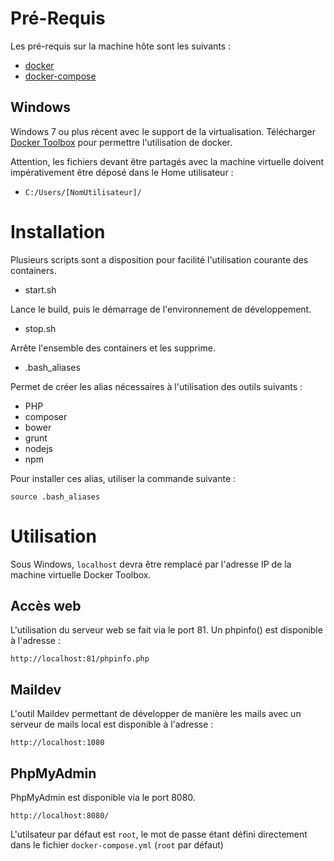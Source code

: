 # Pré-Requis

Les pré-requis sur la machine hôte sont les suivants :

- [docker](https://www.docker.com/products/overview)
- [docker-compose](https://docs.docker.com/compose/install/)

## Windows

Windows 7 ou plus récent avec le support de la virtualisation.
Télécharger [Docker Toolbox](https://www.docker.com/toolbox) pour permettre l'utilisation de docker.

Attention, les fichiers devant être partagés avec la machine virtuelle doivent impérativement être déposé dans le Home utilisateur :

- `C:/Users/[NomUtilisateur]/`

# Installation

Plusieurs scripts sont a disposition pour facilité l'utilisation courante des containers.

- start.sh

Lance le build, puis le démarrage de l'environnement de développement.

- stop.sh

Arrête l'ensemble des containers et les supprime.

- .bash_aliases

Permet de créer les alias nécessaires à l'utilisation des outils suivants :

  - PHP
  - composer
  - bower
  - grunt
  - nodejs
  - npm

Pour installer ces alias, utiliser la commande suivante :

```
source .bash_aliases
```
# Utilisation

Sous Windows, `localhost` devra être remplacé par l'adresse IP de la machine virtuelle Docker Toolbox.

## Accès web

L'utilisation du serveur web se fait via le port 81. Un phpinfo() est disponible à l'adresse :

```
http://localhost:81/phpinfo.php
```

## Maildev

L'outil Maildev permettant de développer de manière les mails avec un serveur de mails local est disponible à l'adresse :

```
http://localhost:1080
```

## PhpMyAdmin

PhpMyAdmin est disponible via le port 8080.

```
http://localhost:8080/
```

L'utilsateur par défaut est `root`, le mot de passe étant défini directement dans le fichier `docker-compose.yml` (`root` par défaut)
